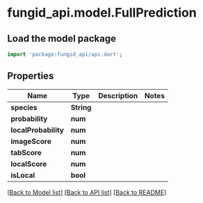# fungid_api.model.FullPrediction

## Load the model package
```dart
import 'package:fungid_api/api.dart';
```

## Properties
Name | Type | Description | Notes
------------ | ------------- | ------------- | -------------
**species** | **String** |  | 
**probability** | **num** |  | 
**localProbability** | **num** |  | 
**imageScore** | **num** |  | 
**tabScore** | **num** |  | 
**localScore** | **num** |  | 
**isLocal** | **bool** |  | 

[[Back to Model list]](../README.md#documentation-for-models) [[Back to API list]](../README.md#documentation-for-api-endpoints) [[Back to README]](../README.md)


